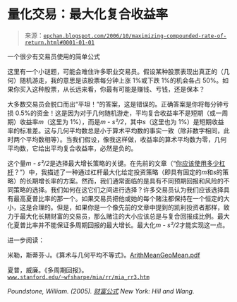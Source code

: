 <!--

分类：未分类

日期：2024-05-12 19:28:16

-->

# 量化交易：最大化复合收益率

> 来源：[`epchan.blogspot.com/2006/10/maximizing-compounded-rate-of-return.html#0001-01-01`](http://epchan.blogspot.com/2006/10/maximizing-compounded-rate-of-return.html#0001-01-01)

一个很少有交易员使用的简单公式

这里有一个小谜题，可能会难住许多职业交易员。假设某种股票表现出真正的（几何）随机游走，我的意思是该股票每分钟上涨 1%或下跌 1%的机会各占 50%。如果你买入这种股票，从长远来看，你最有可能是赚钱、亏钱，还是保本？

大多数交易员会脱口而出“平坦！”的答案，这是错误的。正确答案是你将每分钟亏损 0.5%的资金！这是因为对于几何随机游走，平均复合收益率不是短期（或一周期）收益率*m*（这里为 1%），而是*m - s²/2*，其中*s*（这里也为 1%）是短期收益率的标准差。这与几何平均数总是小于算术平均数的事实一致（除非数字相同，此时两个平均数相等）。当我们假设，像我这样做，收益率的算术平均数为零，几何平均数，它给出平均复合收益率，必然是负的。

这个量*m - s²/2*是选择最大增长策略的关键。在先前的文章（“[你应该使用多少杠杆](http://epchan.blogspot.com/2006/10/how-much-leverage-should-you-use.html)？”）中，我描述了一种通过杠杆最大化给定投资策略（即具有固定的*m*和*s*的策略）的长期增长率的方案。然而，我们通常面临的是具有不同预期回报和风险的不同策略的选择。我们如何在这它们之间进行选择？许多交易员认为我们应该选择具有最高夏普比率的那一个。如果交易员把他或她的每个赌注都保持在一个恒定的大小，这是合理的。但是，如果你是一个像先前的文章中提到的凯利投资者那样，致力于最大化长期财富的交易员，那么赌注的大小应该总是与复合回报成比例。最大化夏普比率并不能保证多周期回报的最大增长。最大化*m - s²/2*才能实现这一点。

进一步阅读：

米勒，斯蒂芬·J。《算术与几何平均不等式》。[ArithMeanGeoMean.pdf](http://www.math.princeton.edu/mathlab/book/papers/ArithMeanGeoMean.pdf)

夏普，威廉。《多周期回报》。[`www.stanford.edu/~wfsharpe/mia/rr/mia_rr3.htm`](http://www.stanford.edu/~wfsharpe/mia/rr/mia_rr3.htm)

*Poundstone, William. (2005). [财富公式](http://www.amazon.com/gp/redirect.html?ie=UTF8&location=http%3A%2F%2Fwww.amazon.com%2FFortunes-Formula-Scientific-Betting-Casinos%2Fdp%2F0809046377%2Fsr%3D8-1%2Fqid%3D1162737089%3Fie%3DUTF8%26s%3Dbooks&tag=quantitativet-20&linkCode=ur2&camp=1789&creative=9325) New York: Hill and Wang.*
